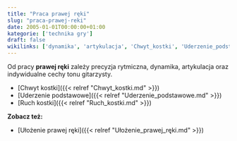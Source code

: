 ```yaml
---
title: "Praca prawej ręki"
slug: "praca-prawej-reki"
date: 2005-01-01T00:00:00+01:00
kategorie: ['technika gry']
draft: false
wikilinks: ['dynamika', 'artykulacja', 'Chwyt_kostki', 'Uderzenie_podstawowe', 'Ruch_kostki', 'U%C5%82o%C5%BCenie_prawej_r%C4%99ki']
---
```

Od pracy **prawej ręki** zależy precyzja rytmiczna,
dynamika<!-- link nie odnosił się do niczego -->, artykulacja<!-- link nie odnosił się do niczego -->
oraz indywidualne cechy tonu gitarzysty.

  - [Chwyt kostki]({{< relref "Chwyt_kostki.md" >}})
  - [Uderzenie podstawowe]({{< relref "Uderzenie_podstawowe.md" >}})
  - [Ruch kostki]({{< relref "Ruch_kostki.md" >}})

**Zobacz też:**

  - [Ułożenie prawej ręki]({{< relref "Ułożenie_prawej_ręki.md" >}})

